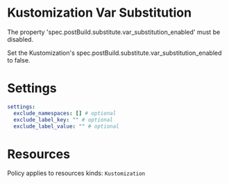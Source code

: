# Kustomization Var Substitution

The property 'spec.postBuild.substitute.var_substitution_enabled' must be disabled.

Set the Kustomization's spec.postBuild.substitute.var_substitution_enabled to false.

# Settings

```yaml
settings:
  exclude_namespaces: [] # optional
  exclude_label_key: "" # optional
  exclude_label_value: "" # optional
```

# Resources

Policy applies to resources kinds:
`Kustomization`
